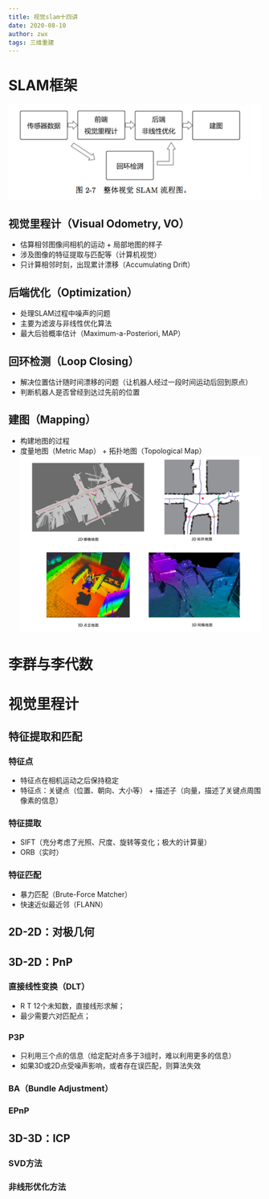 ```yaml
---
title: 视觉slam十四讲
date: 2020-08-10
author: zwx
tags: 三维重建
---
```


# SLAM框架
![SLAM流程图](https://raw.githubusercontent.com/huhuzwxy/huhuzwxy.github.io/master/assets/images/slam%E6%A1%86%E6%9E%B6.png)
## 视觉里程计（Visual Odometry, VO）
- 估算相邻图像间相机的运动 + 局部地图的样子
- 涉及图像的特征提取与匹配等（计算机视觉）
- 只计算相邻时刻，出现累计漂移（Accumulating Drift）

## 后端优化（Optimization）
- 处理SLAM过程中噪声的问题
- 主要为滤波与非线性优化算法
- 最大后验概率估计（Maximum-a-Posteriori, MAP）

## 回环检测（Loop Closing）
- 解决位置估计随时间漂移的问题（让机器人经过一段时间运动后回到原点）
- 判断机器人是否曾经到达过先前的位置

## 建图（Mapping）
- 构建地图的过程
- 度量地图（Metric Map） + 拓扑地图（Topological Map）
![地图类型](https://raw.githubusercontent.com/huhuzwxy/huhuzwxy.github.io/master/assets/images/%E5%9C%B0%E5%9B%BE%E7%B1%BB%E5%9E%8B.png)

# 李群与李代数



# 视觉里程计
## 特征提取和匹配
### 特征点
- 特征点在相机运动之后保持稳定
- 特征点：关键点（位置、朝向、大小等） + 描述子（向量，描述了关键点周围像素的信息）

### 特征提取
- SIFT（充分考虑了光照、尺度、旋转等变化；极大的计算量）
- ORB（实时）

### 特征匹配
- 暴力匹配（Brute-Force Matcher）
- 快速近似最近邻（FLANN）

## 2D-2D：对极几何

## 3D-2D：PnP
### 直接线性变换（DLT）
- R T 12个未知数，直接线形求解；  
- 最少需要六对匹配点；

### P3P 
- 只利用三个点的信息（给定配对点多于3组时，难以利用更多的信息）  
- 如果3D或2D点受噪声影响，或者存在误匹配，则算法失效

### BA（Bundle Adjustment）
### EPnP

## 3D-3D：ICP
### SVD方法
### 非线形优化方法













